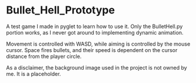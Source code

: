 # Bullet_Hell_Prototype
A test game I made in pyglet to learn how to use it. Only the BulletHell.py portion works, as I never got around to implementing dynamic animation.

Movement is controlled with WASD, while aiming is controlled by the mouse cursor. Space fires bullets, and their speed is dependent on the cursor distance from the player circle.


As a disclaimer, the background image used in the project is not owned by me. It is a placeholder.
